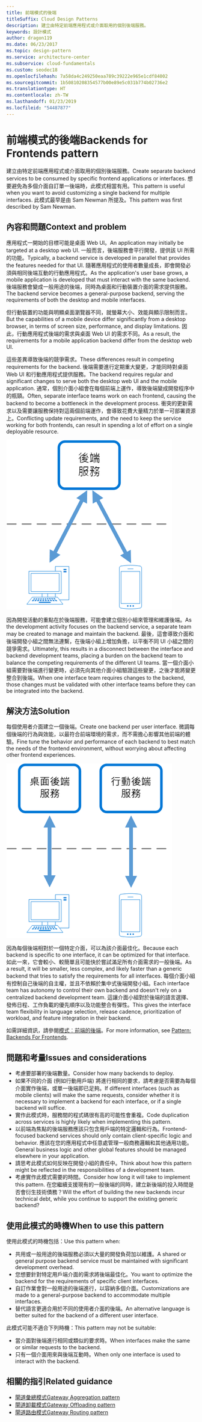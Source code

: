 ```yaml
---
title: 前端模式的後端
titleSuffix: Cloud Design Patterns
description: 建立由特定前端應用程式或介面取用的個別後端服務。
keywords: 設計模式
author: dragon119
ms.date: 06/23/2017
ms.topic: design-pattern
ms.service: architecture-center
ms.subservice: cloud-fundamentals
ms.custom: seodec18
ms.openlocfilehash: 7a58da4c249250eaa789c39222e965e1cdf84002
ms.sourcegitcommit: 1b50810208354577b00e89e5c031b774b02736e2
ms.translationtype: HT
ms.contentlocale: zh-TW
ms.lasthandoff: 01/23/2019
ms.locfileid: "54487877"
---
```

# <a name="backends-for-frontends-pattern"></a><span data-ttu-id="a7332-104">前端模式的後端</span><span class="sxs-lookup"><span data-stu-id="a7332-104">Backends for Frontends pattern</span></span>

<span data-ttu-id="a7332-105">建立由特定前端應用程式或介面取用的個別後端服務。</span><span class="sxs-lookup"><span data-stu-id="a7332-105">Create separate backend services to be consumed by specific frontend applications or interfaces.</span></span> <span data-ttu-id="a7332-106">想要避免為多個介面自訂單一後端時，此模式相當有用。</span><span class="sxs-lookup"><span data-stu-id="a7332-106">This pattern is useful when you want to avoid customizing a single backend for multiple interfaces.</span></span> <span data-ttu-id="a7332-107">此模式最早是由 Sam Newman 所提及。</span><span class="sxs-lookup"><span data-stu-id="a7332-107">This pattern was first described by Sam Newman.</span></span>

## <a name="context-and-problem"></a><span data-ttu-id="a7332-108">內容和問題</span><span class="sxs-lookup"><span data-stu-id="a7332-108">Context and problem</span></span>

<span data-ttu-id="a7332-109">應用程式一開始的目標可能是桌面 Web UI。</span><span class="sxs-lookup"><span data-stu-id="a7332-109">An application may initially be targeted at a desktop web UI.</span></span> <span data-ttu-id="a7332-110">一般而言，後端服務會平行開發，提供該 UI 所需的功能。</span><span class="sxs-lookup"><span data-stu-id="a7332-110">Typically, a backend service is developed in parallel that provides the features needed for that UI.</span></span> <span data-ttu-id="a7332-111">隨著應用程式的使用者數量成長，即會開發必須與相同後端互動的行動應用程式。</span><span class="sxs-lookup"><span data-stu-id="a7332-111">As the application's user base grows, a mobile application is developed that must interact with the same backend.</span></span> <span data-ttu-id="a7332-112">後端服務會變成一般用途的後端，同時為桌面和行動裝置介面的需求提供服務。</span><span class="sxs-lookup"><span data-stu-id="a7332-112">The backend service becomes a general-purpose backend, serving the requirements of both the desktop and mobile interfaces.</span></span>

<span data-ttu-id="a7332-113">但行動裝置的功能與明顯桌面瀏覽器不同，就螢幕大小、效能與顯示限制而言。</span><span class="sxs-lookup"><span data-stu-id="a7332-113">But the capabilities of a mobile device differ significantly from a desktop browser, in terms of screen size, performance, and display limitations.</span></span> <span data-ttu-id="a7332-114">因此，行動應用程式後端的需求與桌面 Web UI 的需求不同。</span><span class="sxs-lookup"><span data-stu-id="a7332-114">As a result, the requirements for a mobile application backend differ from the desktop web UI.</span></span>

<span data-ttu-id="a7332-115">這些差異導致後端的競爭需求。</span><span class="sxs-lookup"><span data-stu-id="a7332-115">These differences result in competing requirements for the backend.</span></span> <span data-ttu-id="a7332-116">後端需要進行定期重大變更，才能同時對桌面 Web UI 和行動應用程式提供服務。</span><span class="sxs-lookup"><span data-stu-id="a7332-116">The backend requires regular and significant changes to serve both the desktop web UI and the mobile application.</span></span> <span data-ttu-id="a7332-117">通常，個別介面小組會在每個前端上運作，導致後端變成開發程序中的瓶頸。</span><span class="sxs-lookup"><span data-stu-id="a7332-117">Often, separate interface teams work on each frontend, causing the backend to become a bottleneck in the development process.</span></span> <span data-ttu-id="a7332-118">衝突的更新需求以及需要讓服務保持對這兩個前端運作，會導致花費大量精力於單一可部署資源上。</span><span class="sxs-lookup"><span data-stu-id="a7332-118">Conflicting update requirements, and the need to keep the service working for both frontends, can result in spending a lot of effort on a single deployable resource.</span></span>

![Backend for Frontend (BFF) 模式的內容和問題圖](./_images/backend-for-frontend.png)

<span data-ttu-id="a7332-120">因為開發活動的重點在於後端服務，可能會建立個別小組來管理和維護後端。</span><span class="sxs-lookup"><span data-stu-id="a7332-120">As the development activity focuses on the backend service, a separate team may be created to manage and maintain the backend.</span></span> <span data-ttu-id="a7332-121">最後，這會導致介面和後端開發小組之間無法連繫，在後端小組上增加負擔，以平衡不同 UI 小組之間的競爭需求。</span><span class="sxs-lookup"><span data-stu-id="a7332-121">Ultimately, this results in a disconnect between the interface and backend development teams, placing a burden on the backend team to balance the competing requirements of the different UI teams.</span></span> <span data-ttu-id="a7332-122">當一個介面小組需要對後端進行變更時，必須先向其他介面小組驗證這些變更，之後才能將變更整合到後端。</span><span class="sxs-lookup"><span data-stu-id="a7332-122">When one interface team requires changes to the backend, those changes must be validated with other interface teams before they can be integrated into the backend.</span></span>

## <a name="solution"></a><span data-ttu-id="a7332-123">解決方法</span><span class="sxs-lookup"><span data-stu-id="a7332-123">Solution</span></span>

<span data-ttu-id="a7332-124">每個使用者介面建立一個後端。</span><span class="sxs-lookup"><span data-stu-id="a7332-124">Create one backend per user interface.</span></span> <span data-ttu-id="a7332-125">微調每個後端的行為與效能，以最符合前端環境的需求，而不需擔心影響其他前端的體驗。</span><span class="sxs-lookup"><span data-stu-id="a7332-125">Fine tune the behavior and performance of each backend to best match the needs of the frontend environment, without worrying about affecting other frontend experiences.</span></span>

![Backend for Frontend (BFF) 模式圖](./_images/backend-for-frontend-example.png)

<span data-ttu-id="a7332-127">因為每個後端相對於一個特定介面，可以為該介面最佳化。</span><span class="sxs-lookup"><span data-stu-id="a7332-127">Because each backend is specific to one interface, it can be optimized for that interface.</span></span> <span data-ttu-id="a7332-128">如此一來，它會較小、較簡單且可能快於嘗試滿足所有介面需求的一般後端。</span><span class="sxs-lookup"><span data-stu-id="a7332-128">As a result, it will be smaller, less complex, and likely faster than a generic backend that tries to satisfy the requirements for all interfaces.</span></span> <span data-ttu-id="a7332-129">每個介面小組有控制自己後端的自主權，並且不依賴於集中式後端開發小組。</span><span class="sxs-lookup"><span data-stu-id="a7332-129">Each interface team has autonomy to control their own backend and doesn't rely on a centralized backend development team.</span></span> <span data-ttu-id="a7332-130">這讓介面小組對於後端的語言選擇、發佈日程、工作負載的優先順序以及功能整合有彈性。</span><span class="sxs-lookup"><span data-stu-id="a7332-130">This gives the interface team flexibility in language selection, release cadence, prioritization of workload, and feature integration in their backend.</span></span>

<span data-ttu-id="a7332-131">如需詳細資訊，請參閱[模式︰前端的後端](https://samnewman.io/patterns/architectural/bff/)。</span><span class="sxs-lookup"><span data-stu-id="a7332-131">For more information, see [Pattern: Backends For Frontends](https://samnewman.io/patterns/architectural/bff/).</span></span>

## <a name="issues-and-considerations"></a><span data-ttu-id="a7332-132">問題和考量</span><span class="sxs-lookup"><span data-stu-id="a7332-132">Issues and considerations</span></span>

- <span data-ttu-id="a7332-133">考慮要部署的後端數量。</span><span class="sxs-lookup"><span data-stu-id="a7332-133">Consider how many backends to deploy.</span></span>
- <span data-ttu-id="a7332-134">如果不同的介面 (例如行動用戶端) 將進行相同的要求，請考慮是否需要為每個介面實作後端，或單一後端即已足夠。</span><span class="sxs-lookup"><span data-stu-id="a7332-134">If different interfaces (such as mobile clients) will make the same requests, consider whether it is necessary to implement a backend for each interface, or if a single backend will suffice.</span></span>
- <span data-ttu-id="a7332-135">實作此模式時，服務間的程式碼很有高的可能性會重複。</span><span class="sxs-lookup"><span data-stu-id="a7332-135">Code duplication across services is highly likely when implementing this pattern.</span></span>
- <span data-ttu-id="a7332-136">以前端為焦點的後端服務應該只包含用戶端的特定邏輯和行為。</span><span class="sxs-lookup"><span data-stu-id="a7332-136">Frontend-focused backend services should only contain client-specific logic and behavior.</span></span> <span data-ttu-id="a7332-137">應該在您的應用程式中任意處管理一般商務邏輯和其他通用功能。</span><span class="sxs-lookup"><span data-stu-id="a7332-137">General business logic and other global features should be managed elsewhere in your application.</span></span>
- <span data-ttu-id="a7332-138">請思考此模式如何反映在開發小組的責任中。</span><span class="sxs-lookup"><span data-stu-id="a7332-138">Think about how this pattern might be reflected in the responsibilities of a development team.</span></span>
- <span data-ttu-id="a7332-139">考慮實作此模式需要的時間。</span><span class="sxs-lookup"><span data-stu-id="a7332-139">Consider how long it will take to implement this pattern.</span></span> <span data-ttu-id="a7332-140">在您繼續支援現有的一般後端的同時，建立新後端的投入時間是否會衍生技術債務？</span><span class="sxs-lookup"><span data-stu-id="a7332-140">Will the effort of building the new backends incur technical debt, while you continue to support the existing generic backend?</span></span>

## <a name="when-to-use-this-pattern"></a><span data-ttu-id="a7332-141">使用此模式的時機</span><span class="sxs-lookup"><span data-stu-id="a7332-141">When to use this pattern</span></span>

<span data-ttu-id="a7332-142">使用此模式的時機包括：</span><span class="sxs-lookup"><span data-stu-id="a7332-142">Use this pattern when:</span></span>

- <span data-ttu-id="a7332-143">共用或一般用途的後端服務必須以大量的開發負荷加以維護。</span><span class="sxs-lookup"><span data-stu-id="a7332-143">A shared or general purpose backend service must be maintained with significant development overhead.</span></span>
- <span data-ttu-id="a7332-144">您想要針對特定用戶端介面的需求將後端最佳化。</span><span class="sxs-lookup"><span data-stu-id="a7332-144">You want to optimize the backend for the requirements of specific client interfaces.</span></span>
- <span data-ttu-id="a7332-145">自訂作業會對一般用途的後端進行，以容納多個介面。</span><span class="sxs-lookup"><span data-stu-id="a7332-145">Customizations are made to a general-purpose backend to accommodate multiple interfaces.</span></span>
- <span data-ttu-id="a7332-146">替代語言更適合用於不同的使用者介面的後端。</span><span class="sxs-lookup"><span data-stu-id="a7332-146">An alternative language is better suited for the backend of a different user interface.</span></span>

<span data-ttu-id="a7332-147">此模式可能不適合下列時機：</span><span class="sxs-lookup"><span data-stu-id="a7332-147">This pattern may not be suitable:</span></span>

- <span data-ttu-id="a7332-148">當介面對後端進行相同或類似的要求時。</span><span class="sxs-lookup"><span data-stu-id="a7332-148">When interfaces make the same or similar requests to the backend.</span></span>
- <span data-ttu-id="a7332-149">只有一個介面用來與後端互動時。</span><span class="sxs-lookup"><span data-stu-id="a7332-149">When only one interface is used to interact with the backend.</span></span>

## <a name="related-guidance"></a><span data-ttu-id="a7332-150">相關的指引</span><span class="sxs-lookup"><span data-stu-id="a7332-150">Related guidance</span></span>

- [<span data-ttu-id="a7332-151">閘道彙總模式</span><span class="sxs-lookup"><span data-stu-id="a7332-151">Gateway Aggregation pattern</span></span>](./gateway-aggregation.md)
- [<span data-ttu-id="a7332-152">閘道卸載模式</span><span class="sxs-lookup"><span data-stu-id="a7332-152">Gateway Offloading pattern</span></span>](./gateway-offloading.md)
- [<span data-ttu-id="a7332-153">閘道路由模式</span><span class="sxs-lookup"><span data-stu-id="a7332-153">Gateway Routing pattern</span></span>](./gateway-routing.md)
